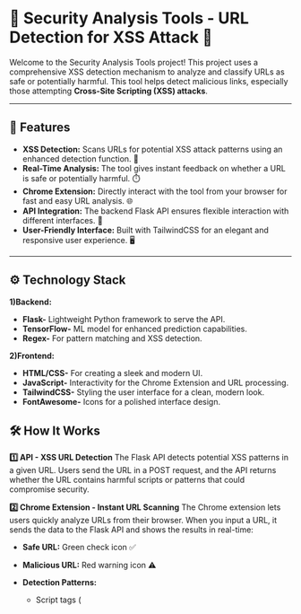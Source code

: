 # 🔐 Security Analysis Tools - URL Detection for XSS Attack 🚨
Welcome to the Security Analysis Tools project! This project uses a comprehensive XSS detection mechanism to analyze and classify URLs as safe or potentially harmful. This tool helps detect malicious links, especially those attempting **Cross-Site Scripting (XSS) attacks**.

---------------------------

## 🌟 Features
- **XSS Detection:** Scans URLs for potential XSS attack patterns using an enhanced detection function. 🚫
- **Real-Time Analysis:** The tool gives instant feedback on whether a URL is safe or potentially harmful. ⏱️
- **Chrome Extension:** Directly interact with the tool from your browser for fast and easy URL analysis. 🌐
- **API Integration:** The backend Flask API ensures flexible interaction with different interfaces. 🔌
- **User-Friendly Interface:** Built with TailwindCSS for an elegant and responsive user experience. 🖥️
--------------------
## ⚙️ Technology Stack
**1)Backend:**
- **Flask-** Lightweight Python framework to serve the API.
- **TensorFlow-** ML model for enhanced prediction capabilities.
- **Regex-** For pattern matching and XSS detection.
  
**2)Frontend:**
- **HTML/CSS-** For creating a sleek and modern UI.
- **JavaScript-** Interactivity for the Chrome Extension and URL processing.
- **TailwindCSS-** Styling the user interface for a clean, modern look.
- **FontAwesome-** Icons for a polished interface design.

## 🛠 How It Works
**1️⃣ API - XSS URL Detection**
The Flask API detects potential XSS patterns in a given URL. Users send the URL in a POST request, and the API returns whether the URL contains harmful scripts or patterns that could compromise security.

**2️⃣ Chrome Extension - Instant URL Scanning**
The Chrome extension lets users quickly analyze URLs from their browser. When you input a URL, it sends the data to the Flask API and shows the results in real-time:

- **Safe URL:** Green check icon ✅
- **Malicious URL:** Red warning icon ⚠️
  
- **Detection Patterns:**
    - Script tags (<script>)
    - Inline JavaScript (javascript:)
    - Event Handlers (onload=, onclick=, etc.)
    - Iframes and Images with malicious content
    - CSS expressions, SVG events, and more

------------------------

## 🚀 Getting Started
1️⃣ Clone the Repository
Clone this repo to your local machine:
```bash
git clone https://github.com/yourusername/malicious-url-detection.git
```
2️⃣ Install Dependencies
Navigate to the project directory and install the necessary Python packages:
```bash
cd malicious-url-detection
pip install -r requirements.tx
```
3️⃣ Run the Flask API
To start the Flask API, run:
```bash
python app.py
```
The API will be running on http://localhost:5000.

4️⃣ Set Up the Chrome Extension
- Go to chrome://extensions/.
- Enable Developer Mode.
- Click Load unpacked and select the extension/ folder inside the project directory.
- Now, you can analyze URLs directly from the extension!
----------------
# 📦 requirements.txt :
```bash
Flask==2.2.3
Flask-CORS==3.1.1
requests==2.28.2
```
No additional requirements are required for frontend.You just need google chrome browser to load the extension!


-------------------
## 🧑‍💻 Usage
1. XSS Detection via API
You can test the API by sending a POST request to /api/xss-detect with a JSON body:
```bash
{
  "url": "https://example.com"
}
```
Response:
```bash
{
  "url": "https://example.com",
  "is_xss": true
}
```
If is_xss is true, the URL has been flagged as a potential XSS threat. If false, it's safe to use.

------------------------

## 📂 File Structure

```bash
├── app.py                   # Flask backend
├── requirements.txt         # Python dependencies(This is to be added to install the requirements)
├── extensions               # Chrome extension folder
│   ├── popup.html           # Extension UI
│   ├── popup.js             # Extension logic
│   ├── manifest.json        # Extension configuration
│   └── images               # folder with Extension icons
└── README.md                # Documentation
```
-------------------
**Developed by-Dheer N Raijada**
